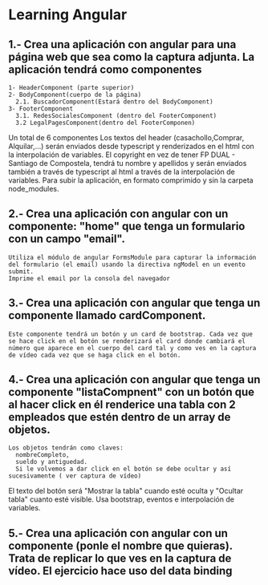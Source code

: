 # Learning Angular

## 1.- Crea una aplicación con angular para una página web que sea como la captura adjunta. La aplicación tendrá como componentes 

    1- HeaderComponent (parte superior)
    2- BodyComponent(cuerpo de la página) 
      2.1. BuscadorComponent(Estará dentro del BodyComponent)
    3- FooterComponent 
      3.1. RedesSocialesComponent (dentro del FooterComponent)
      3.2 LegalPagesComponent(dentro del FooterComponen)

Un total de 6 componentes Los textos del header (casachollo,Comprar, Alquilar,...) serán enviados desde typescript y renderizados en el html con la interpolación de variables. El copyright en vez de tener FP DUAL - Santiago de Compostela, tendrá tu nombre y apellidos y serán enviados también a través de typescript al html a través de la interpolación de variables. Para subir la aplicación, en formato comprimido y sin la carpeta node_modules.


## 2.- Crea una aplicación con angular con un componente: "home" que tenga un formulario con un campo "email".

    Utiliza el módulo de angular FormsModule para capturar la información del formulario (el email) usando la directiva ngModel en un evento submit. 
    Imprime el email por la consola del navegador


## 3.- Crea una aplicación con angular que tenga un componente llamado cardComponent. 

    Este componente tendrá un botón y un card de bootstrap. Cada vez que se hace click en el botón se renderizará el card donde cambiará el número que aparece en el cuerpo del card tal y como ves en la captura de vídeo cada vez que se haga click en el botón.


## 4.- Crea una aplicación con angular que tenga un componente "listaCompnent" con un botón que al hacer click en él renderice una tabla con 2 empleados que estén dentro de un array de objetos. 

    Los objetos tendrán como claves:
      nombreCompleto,
      sueldo y antiguedad.
      Si le volvemos a dar click en el botón se debe ocultar y así sucesivamente ( ver captura de vídeo)
      
El texto del botón será "Mostrar la tabla" cuando esté oculta y "Ocultar tabla" cuanto esté visible.
Usa bootstrap, eventos e interpolación de variables.

## 5.- Crea una aplicación con angular con un componente (ponle el nombre que quieras). Trata de replicar lo que ves en la captura de vídeo. El ejercicio hace uso del data binding
